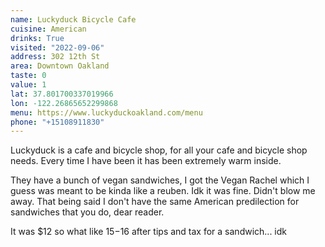 ```yaml
---
name: Luckyduck Bicycle Cafe
cuisine: American
drinks: True
visited: "2022-09-06"
address: 302 12th St
area: Downtown Oakland
taste: 0
value: 1
lat: 37.801700337019966
lon: -122.26865652299868
menu: https://www.luckyduckoakland.com/menu
phone: "+15108911830"
---
```


Luckyduck is a cafe and bicycle shop, for all your cafe and bicycle shop needs. Every time I have been it has been extremely warm inside. 

They have a bunch of vegan sandwiches, I got the Vegan Rachel which I guess was meant to be kinda like a reuben. Idk it was fine. Didn't blow me away. That being said I don't have the same American predilection for sandwiches that you do, dear reader.

It was $12 so what like $15-$16 after tips and tax for a sandwich... idk 
